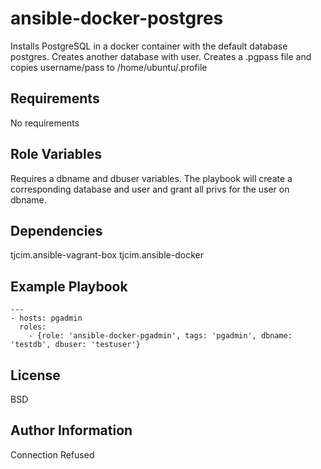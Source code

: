 ansible-docker-postgres
=======================

Installs PostgreSQL in a docker container with the default database postgres. Creates another database with user. Creates a .pgpass file and copies username/pass to /home/ubuntu/.profile

Requirements
------------

No requirements

Role Variables
--------------

Requires a dbname and dbuser variables. The playbook will create a corresponding database and user and grant all privs for the user on dbname.

Dependencies
------------

tjcim.ansible-vagrant-box
tjcim.ansible-docker

Example Playbook
----------------

    ---
    - hosts: pgadmin
      roles:
        - {role: 'ansible-docker-pgadmin', tags: 'pgadmin', dbname: 'testdb', dbuser: 'testuser'}

License
-------

BSD

Author Information
------------------

Connection Refused
